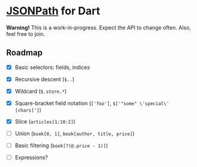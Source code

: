 # [JSONPath] for Dart
**Warning!** This is a work-in-progress. Expect the API to change often. Also, feel free to join.

## Roadmap
- [x] Basic selectors: fields, indices
- [x] Recursive descent (`$..`)
- [x] Wildcard (`$.store.*`)
- [x] Square-bracket field notation (`['foo']`, `$['"some" \'special\' [chars]']`)
- [x] Slice (`articles[1:10:2]`)
- [ ] Union (`book[0, 1]`, `book[author, title, price]`)
- [ ] Basic filtering (`book[?(@.price - 1)]`)
- [ ] Expressions?


[JSONPath]: https://goessner.net/articles/JsonPath/